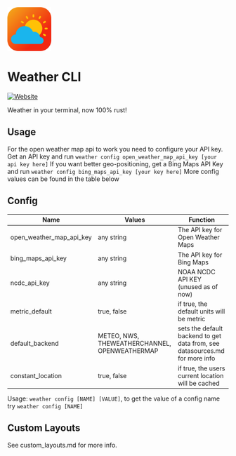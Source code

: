 <img src="./icon/icon.svg" alt="Logo" height="100" width="100">

# Weather CLI
[![Website](https://github.com/arihant2math/weathercli/actions/workflows/pages/pages-build-deployment/badge.svg)]([https://github.com/arihant2math/weathercli/actions/workflows/pages/pages-build-deployment](https://arihant2math.github.io/weathercli/index.html))

Weather in your terminal, now 100% rust!
## Usage
For the open weather map api to work you need to configure your API key.
Get an API key and run `weather config open_weather_map_api_key [your api key here]`
If you want better geo-positioning, get a Bing Maps API Key and run `weather config bing_maps_api_key [your key here]`
More config values can be found in the table below
## Config
| Name                     | Values                                        | Function                                                                                                       |
|--------------------------|-----------------------------------------------|----------------------------------------------------------------------------------------------------------------|
| open_weather_map_api_key | any string                                    | The API key for Open Weather Maps                                                                              |
| bing_maps_api_key        | any string                                    | The API key for Bing Maps                                                                                      |
| ncdc_api_key             | any string                                    | NOAA NCDC API KEY (unused as of now)                                                                           |
| metric_default           | true, false                                   | if true, the default units will be metric                                                                      |
| default_backend          | METEO, NWS, THEWEATHERCHANNEL, OPENWEATHERMAP | sets the default backend to get data from, see datasources.md for more info                                    |
| constant_location        | true, false                                   | if true, the users current location will be cached                                                             |

Usage: `weather config [NAME] [VALUE]`, to get the value of a config name try `weather config [NAME]`
## Custom Layouts
See custom_layouts.md for more info.
